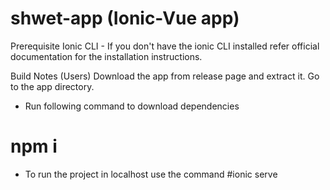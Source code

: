 # shwet-app (Ionic-Vue app)
Prerequisite
Ionic CLI - If you don't have the ionic CLI installed refer official documentation for the installation instructions.

Build Notes (Users)
Download the app from release page and extract it.
Go to the app directory.
- Run following command to download dependencies
# npm i
- To run the project in localhost use the command 
#ionic serve
